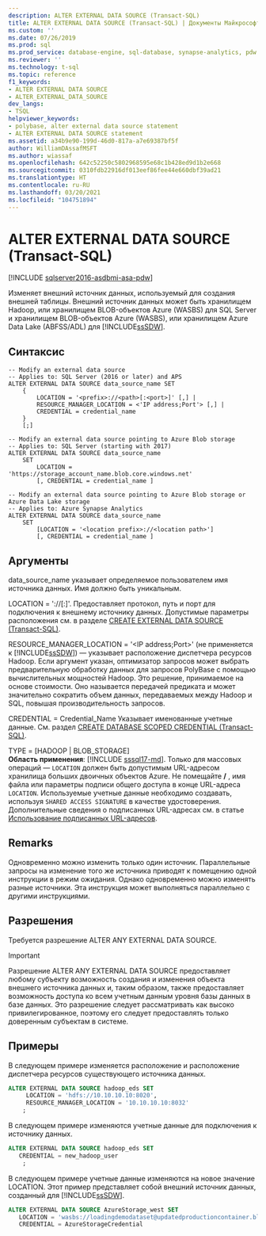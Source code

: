 ```yaml
---
description: ALTER EXTERNAL DATA SOURCE (Transact-SQL)
title: ALTER EXTERNAL DATA SOURCE (Transact-SQL) | Документы Майкрософт
ms.custom: ''
ms.date: 07/26/2019
ms.prod: sql
ms.prod_service: database-engine, sql-database, synapse-analytics, pdw
ms.reviewer: ''
ms.technology: t-sql
ms.topic: reference
f1_keywords:
- ALTER EXTERNAL DATA SOURCE
- ALTER_EXTERNAL_DATA_SOURCE
dev_langs:
- TSQL
helpviewer_keywords:
- polybase, alter external data source statement
- ALTER EXTERNAL DATA SOURCE statement
ms.assetid: a34b9e90-199d-46d0-817a-a7e69387bf5f
author: WilliamDAssafMSFT
ms.author: wiassaf
ms.openlocfilehash: 642c52250c5802968595e68c1b428ed9d1b2e668
ms.sourcegitcommit: 0310fdb22916df013eef86fee44e660dbf39ad21
ms.translationtype: HT
ms.contentlocale: ru-RU
ms.lasthandoff: 03/20/2021
ms.locfileid: "104751894"
---
```

# <a name="alter-external-data-source-transact-sql"></a>ALTER EXTERNAL DATA SOURCE (Transact-SQL)
[!INCLUDE [sqlserver2016-asdbmi-asa-pdw](../../includes/applies-to-version/sqlserver2016-asdbmi-asa-pdw.md)]

  Изменяет внешний источник данных, используемый для создания внешней таблицы. Внешний источник данных может быть хранилищем Hadoop, или хранилищем BLOB-объектов Azure (WASBS) для SQL Server и хранилищем BLOB-объектов Azure (WASBS), или хранилищем Azure Data Lake (ABFSS/ADL) для [!INCLUDE[ssSDW](../../includes/sssdwfull-md.md)]. 

## <a name="syntax"></a>Синтаксис  

```syntaxsql
-- Modify an external data source
-- Applies to: SQL Server (2016 or later) and APS
ALTER EXTERNAL DATA SOURCE data_source_name SET
    {   
        LOCATION = '<prefix>://<path>[:<port>]' [,] |
        RESOURCE_MANAGER_LOCATION = <'IP address;Port'> [,] |
        CREDENTIAL = credential_name
    }  
    [;]  

-- Modify an external data source pointing to Azure Blob storage
-- Applies to: SQL Server (starting with 2017)
ALTER EXTERNAL DATA SOURCE data_source_name
    SET
        LOCATION = 'https://storage_account_name.blob.core.windows.net'
        [, CREDENTIAL = credential_name ] 

-- Modify an external data source pointing to Azure Blob storage or Azure Data Lake storage
-- Applies to: Azure Synapse Analytics
ALTER EXTERNAL DATA SOURCE data_source_name
    SET
        [LOCATION = '<location prefix>://<location path>']
        [, CREDENTIAL = credential_name ] 
```

## <a name="arguments"></a>Аргументы  
 data_source_name указывает определяемое пользователем имя источника данных. Имя должно быть уникальным.

 LOCATION = '<prefix>://<path>[:<port>]'. Предоставляет протокол, путь и порт для подключения к внешнему источнику данных. Допустимые параметры расположения см. в разделе [CREATE EXTERNAL DATA SOURCE &#40;Transact-SQL&#41;](create-external-data-source-transact-sql.md#location--prefixpathport).

 RESOURCE_MANAGER_LOCATION = '\<IP address;Port>' (не применяется к [!INCLUDE[ssSDW](../../includes/sssdwfull-md.md)]) — указывает расположение диспетчера ресурсов Hadoop. Если аргумент указан, оптимизатор запросов может выбрать предварительную обработку данных для запросов PolyBase с помощью вычислительных мощностей Hadoop. Это решение, принимаемое на основе стоимости. Оно называется передачей предиката и может значительно сократить объем данных, передаваемых между Hadoop и SQL, повышая производительность запросов.

 CREDENTIAL = Credential_Name Указывает именованные учетные данные. См. раздел [CREATE DATABASE SCOPED CREDENTIAL (Transact-SQL)](../../t-sql/statements/create-database-scoped-credential-transact-sql.md).

TYPE = [HADOOP | BLOB_STORAGE]   
**Область применения**: [!INCLUDE [sssql17-md](../../includes/sssql17-md.md)].
Только для массовых операций — `LOCATION` должен быть допустимым URL-адресом хранилища больших двоичных объектов Azure. Не помещайте **/** , имя файла или параметры подписи общего доступа в конце URL-адреса `LOCATION`.
Используемые учетные данные необходимо создавать, используя `SHARED ACCESS SIGNATURE` в качестве удостоверения. Дополнительные сведения о подписанных URL-адресах см. в статье [Использование подписанных URL-адресов](/azure/storage/storage-dotnet-shared-access-signature-part-1).

  

## <a name="remarks"></a>Remarks
 Одновременно можно изменить только один источник. Параллельные запросы на изменение того же источника приводят к помещению одной инструкции в режим ожидания. Однако одновременно можно изменять разные источники. Эта инструкция может выполняться параллельно с другими инструкциями.

## <a name="permissions"></a>Разрешения  
 Требуется разрешение ALTER ANY EXTERNAL DATA SOURCE.
 > [!IMPORTANT]  
 > Разрешение ALTER ANY EXTERNAL DATA SOURCE предоставляет любому субъекту возможность создания и изменения объекта внешнего источника данных и, таким образом, также предоставляет возможность доступа ко всем учетным данным уровня базы данных в базе данных. Это разрешение следует рассматривать как высоко привилегированное, поэтому его следует предоставлять только доверенным субъектам в системе.


## <a name="examples"></a>Примеры  
 В следующем примере изменяется расположение и расположение диспетчера ресурсов существующего источника данных.

```sql  
ALTER EXTERNAL DATA SOURCE hadoop_eds SET
     LOCATION = 'hdfs://10.10.10.10:8020',
     RESOURCE_MANAGER_LOCATION = '10.10.10.10:8032'
    ;
```

 В следующем примере изменяются учетные данные для подключения к источнику данных.

```sql 
ALTER EXTERNAL DATA SOURCE hadoop_eds SET
   CREDENTIAL = new_hadoop_user
    ;
```
 В следующем примере учетные данные изменяются на новое значение LOCATION. Этот пример представляет собой внешний источник данных, созданный для [!INCLUDE[ssSDW](../../includes/sssdwfull-md.md)]. 

```sql  
ALTER EXTERNAL DATA SOURCE AzureStorage_west SET
   LOCATION = 'wasbs://loadingdemodataset@updatedproductioncontainer.blob.core.windows.net',
   CREDENTIAL = AzureStorageCredential
```